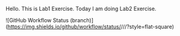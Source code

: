 Hello. This is Lab1 Exercise.
Today I am doing Lab2 Exercise.

![GitHub Workflow Status (branch)](https://img.shields.io/github/workflow/status/<username>/<repository>/<action name taken from main.yml>/<branch>?style=flat-square)